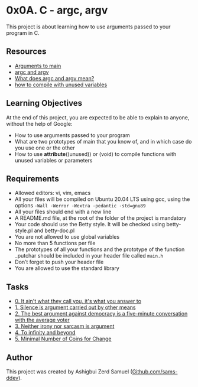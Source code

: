 # 0x0A. C - argc, argv

This project is about learning how to use arguments passed to your program in C.

## Resources

* [Arguments to main](https://www.tutorialspoint.com/cprogramming/c_functions_with_arguments.htm)
* [argc and argv](https://www.tutorialspoint.com/cprogramming/c_argc_argv.htm)
* [What does argc and argv mean?](https://stackoverflow.com/questions/1865860/what-does-argc-and-argv-mean)
* [how to compile with unused variables](https://stackoverflow.com/questions/1532374/how-to-compile-with-unused-variables)

## Learning Objectives

At the end of this project, you are expected to be able to explain to anyone, without the help of Google:

* How to use arguments passed to your program
* What are two prototypes of main that you know of, and in which case do you use one or the other
* How to use __attribute__((unused)) or (void) to compile functions with unused variables or parameters

## Requirements

* Allowed editors: vi, vim, emacs
* All your files will be compiled on Ubuntu 20.04 LTS using gcc, using the options `-Wall -Werror -Wextra -pedantic -std=gnu89`
* All your files should end with a new line
* A README.md file, at the root of the folder of the project is mandatory
* Your code should use the Betty style. It will be checked using betty-style.pl and betty-doc.pl
* You are not allowed to use global variables
* No more than 5 functions per file
* The prototypes of all your functions and the prototype of the function _putchar should be included in your header file called `main.h`
* Don’t forget to push your header file
* You are allowed to use the standard library

## Tasks

* [0. It ain't what they call you, it's what you answer to](./0-whatsmyname.c)
* [1. Silence is argument carried out by other means](./1-args.c)
* [2. The best argument against democracy is a five-minute conversation with the average voter](./2-args.c)
* [3. Neither irony nor sarcasm is argument](./3-mul.c)
* [4. To infinity and beyond](./4-add.c)
* [5. Minimal Number of Coins for Change](./100-change.c)

## Author

This project was created by Ashigbui Zerd Samuel ([Github.com/sams-ddev](https://github.com/sams-ddev)).

